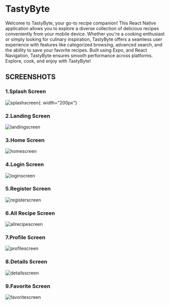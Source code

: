 # TastyByte

Welcome to TastyByte, your go-to recipe companion! This React Native application allows you to explore a diverse collection of delicious recipes conveniently from your mobile device. Whether you're a cooking enthusiast or simply looking for culinary inspiration, TastyByte offers a seamless user experience with features like categorized browsing, advanced search, and the ability to save your favorite recipes. Built using Expo, and React Navigation, TastyByte ensures smooth performance across platforms. Explore, cook, and enjoy with TastyByte!

## SCREENSHOTS

### 1.Splash Screen
![splashscreen](https://github.com/KamleshTripathy/Expo-Recipe/blob/main/screenshots/splashscreen.jpg){: width="200px"}


### 2.Landing Screen
![landingscreen](https://github.com/KamleshTripathy/Expo-Recipe/blob/main/screenshots/landingscreen.jpg)


### 3.Home Screen
![homescreen](https://github.com/KamleshTripathy/Expo-Recipe/blob/main/screenshots/homescreen.jpg)


### 4.Login Screen
![loginscreen](https://github.com/KamleshTripathy/Expo-Recipe/blob/main/screenshots/loginscreen.jpg)


### 5.Register Screen
![registerscreen](https://github.com/KamleshTripathy/Expo-Recipe/blob/main/screenshots/registerscreen.jpg)


### 6.All Recipe Screen
![allrecipescreen](https://github.com/KamleshTripathy/Expo-Recipe/blob/main/screenshots/allrecipescreen.jpg)


### 7.Profile Screen
![profilescreen](https://github.com/KamleshTripathy/Expo-Recipe/blob/main/screenshots/profilescreen.jpg)


### 8.Details Screen
![detailsscreen](https://github.com/KamleshTripathy/Expo-Recipe/blob/main/screenshots/detailsscreen.jpg)


### 9.Favorite Screen
![favoritescreen](https://github.com/KamleshTripathy/Expo-Recipe/blob/main/screenshots/favoritescreen.jpg)

